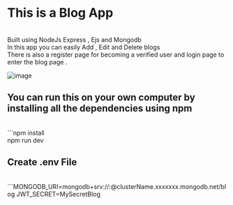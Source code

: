 # This is a Blog App
<br>
Built using NodeJs Express , Ejs and Mongodb <br>
In this app you can easily Add , Edit and Delete blogs<br>
There is also a register page for becoming a verified user and login page to enter the blog page .<br>

![image](https://github.com/user-attachments/assets/d44c8a86-f1a3-4392-943f-ae04762744d8)

## You can run this on your own computer by installing all the dependencies using npm
<br>
```npm install<br>
   npm run dev<br>


## Create .env File 
<br>
```MONGODB_URI=mongodb+srv://<username>:<password>@clusterName.xxxxxxx.mongodb.net/blog
JWT_SECRET=MySecretBlog
